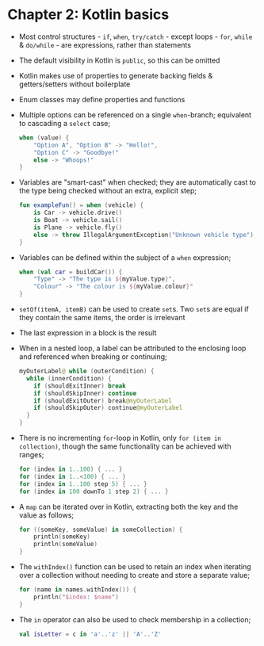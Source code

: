 # Chapter 2: Kotlin basics

- Most control structures - `if`, `when`, `try/catch` - except loops - `for`, `while` & `do/while` - are expressions, rather than statements
- The default visibility in Kotlin is `public`, so this can be omitted
- Kotlin makes use of properties to generate backing fields & getters/setters without boilerplate
- Enum classes may define properties and functions
- Multiple options can be referenced on a single `when`-branch; equivalent to cascading a `select` case;
    ```kotlin
    when (value) {
        "Option A", "Option B" -> "Hello!",
        "Option C" -> "Goodbye!"
        else -> "Whoops!"
    }
    ```
- Variables are "smart-cast" when checked; they are automatically cast to the type being checked without an extra, explicit step;
    ```kotlin
    fun exampleFun() = when (vehicle) {
        is Car -> vehicle.drive()
        is Boat -> vehicle.sail()
        is Plane -> vehicle.fly()
        else -> throw IllegalArgumentException("Unknown vehicle type")
    }
    ```

- Variables can be defined within the subject of a `when` expression;
    ```kotlin
    when (val car = buildCar()) {
        "Type" -> "The type is ${myValue.type}",
        "Colour" -> "The colour is ${myValue.colour}"
    }
    ```
- `setOf(itemA, itemB)` can be used to create `set`s. Two `set`s are equal if they contain the same items, the order is irrelevant
- The last expression in a block is the result
- When in a nested loop, a label can be attributed to the enclosing loop and referenced when breaking or continuing;
    ```kotlin
    myOuterLabel@ while (outerCondition) {
      while (innerCondition) {
        if (shouldExitInner) break
        if (shouldSkipInner) continue
        if (shouldExitOuter) break@myOuterLabel
        if (shouldSkipOuter) continue@myOuterLabel
      }
    }
    ```
- There is no incrementing `for`-loop in Kotlin, only `for (item in collection)`, though the same functionality can be achieved with ranges;
    ```kotlin
    for (index in 1..100) { ... }
    for (index in 1..<100) { ... }
    for (index in 1..100 step 5) { ... }
    for (index in 100 downTo 1 step 2) { ... }
    ```
- A `map` can be iterated over in Kotlin, extracting both the key and the value as follows;
    ```kotlin
    for ((someKey, someValue) in someCollection) {
        println(someKey)
        println(someValue)
    }
    ```
- The `withIndex()` function can be used to retain an index when iterating over a collection without needing to create and store a separate value;
    ```kotlin
    for (name in names.withIndex()) {
        println("$index: $name")
    }
    ```
- The `in` operator can also be used to check membership in a collection;
    ```kotlin
    val isLetter = c in 'a'..'z' || 'A'..'Z'
    ```

